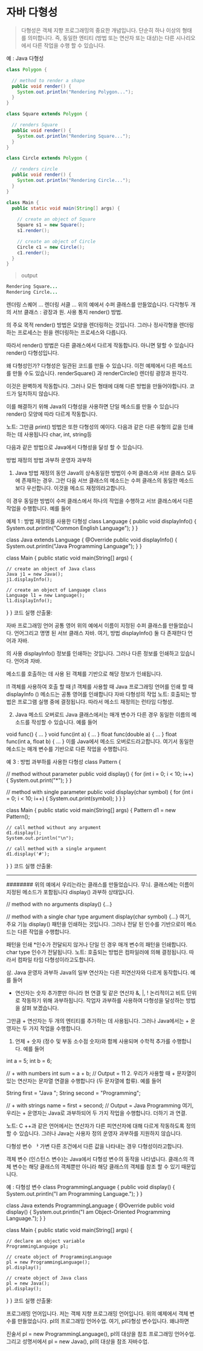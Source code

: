 # 자바 다형성

> 다형성은 객체 지향 프로그래밍의 중요한 개념입니다. 단순히 하나 이상의 형태를 의미합니다.
즉, 동일한 엔티티 (방법 또는 연산자 또는 대상)는 다른 시나리오에서 다른 작업을 수행 할 수 있습니다.

예 : Java 다형성

```java
class Polygon {

  // method to render a shape
  public void render() {
    System.out.println("Rendering Polygon...");
  }
}

class Square extends Polygon {

  // renders Square
  public void render() {
    System.out.println("Rendering Square...");
  }
}

class Circle extends Polygon {

  // renders circle
  public void render() {
    System.out.println("Rendering Circle...");
  }
}

class Main {
  public static void main(String[] args) {
    
    // create an object of Square
    Square s1 = new Square();
    s1.render();

    // create an object of Circle
    Circle c1 = new Circle();
    c1.render();
  }
}
```
> output
```java
Rendering Square...
Rendering Circle...
```

렌더링 스퀘어 ...
렌더링 서클 ...
위의 예에서 수퍼 클래스를 만들었습니다. 다각형두 개의 서브 클래스 : 광장과 원. 사용 통지 render() 방법.

의 주요 목적 render() 방법은 모양을 렌더링하는 것입니다. 그러나 정사각형을 렌더링하는 프로세스는 원을 렌더링하는 프로세스와 다릅니다.

따라서 render() 방법은 다른 클래스에서 다르게 작동합니다. 아니면 말할 수 있습니다 render() 다형성입니다.

왜 다형성인가?
다형성은 일관된 코드를 만들 수 있습니다. 이전 예제에서 다른 메소드를 만들 수도 있습니다. renderSquare() 과 renderCircle() 렌더링 광장과 원각각.

이것은 완벽하게 작동합니다. 그러나 모든 형태에 대해 다른 방법을 만들어야합니다. 코드가 일치하지 않습니다.

이를 해결하기 위해 Java의 다형성을 사용하면 단일 메소드를 만들 수 있습니다 render() 모양에 따라 다르게 작동합니다.

노트: 그만큼 print() 방법은 또한 다형성의 예이다. 다음과 같은 다른 유형의 값을 인쇄하는 데 사용됩니다 char, int, string등

다음과 같은 방법으로 Java에서 다형성을 달성 할 수 있습니다.

방법 재정의
방법 과부하
운영자 과부하
1. Java 방법 재정의
동안 Java의 상속동일한 방법이 수퍼 클래스와 서브 클래스 모두에 존재하는 경우. 그런 다음 서브 클래스의 메소드는 수퍼 클래스의 동일한 메소드보다 우선합니다. 이것을 메소드 재정의라고합니다.

이 경우 동일한 방법이 수퍼 클래스에서 하나의 작업을 수행하고 서브 클래스에서 다른 작업을 수행합니다. 예를 들어

예제 1 : 방법 재정의를 사용한 다형성
class Language {
  public void displayInfo() {
    System.out.println("Common English Language");
  }
}

class Java extends Language {
  @Override
  public void displayInfo() {
    System.out.println("Java Programming Language");
  }
}

class Main {
  public static void main(String[] args) {

    // create an object of Java class
    Java j1 = new Java();
    j1.displayInfo();

    // create an object of Language class
    Language l1 = new Language();
    l1.displayInfo();
  }
}
코드 실행
산출물:

자바 프로그래밍 언어
공통 영어
위의 예에서 이름이 지정된 수퍼 클래스를 만들었습니다. 언어그리고 명명 된 서브 클래스 자바. 여기, 방법 displayInfo() 둘 다 존재한다 언어과 자바.

의 사용 displayInfo() 정보를 인쇄하는 것입니다. 그러나 다른 정보를 인쇄하고 있습니다. 언어과 자바.

메소드를 호출하는 데 사용 된 객체를 기반으로 해당 정보가 인쇄됩니다.

l1 객체를 사용하여 호출 할 때 j1 객체를 사용할 때 Java 프로그래밍 언어를 인쇄 할 때 displayInfo () 메소드는 공통 영어를 인쇄합니다
자바 다형성의 작업
노트: 호출되는 방법은 프로그램 실행 중에 결정됩니다. 따라서 메소드 재정의는 런타임 다형성.

2. Java 메소드 오버로드
Java 클래스에서는 매개 변수가 다른 경우 동일한 이름의 메소드를 작성할 수 있습니다. 예를 들어

void func() { ... }
void func(int a) { ... }
float func(double a) { ... }
float func(int a, float b) { ... }
이를 Java에서 메소드 오버로드라고합니다. 여기서 동일한 메소드는 매개 변수를 기반으로 다른 작업을 수행합니다.

예 3 : 방법 과부하를 사용한 다형성
class Pattern {

  // method without parameter
  public void display() {
    for (int i = 0; i < 10; i++) {
      System.out.print("*");
    }
  }

  // method with single parameter
  public void display(char symbol) {
    for (int i = 0; i < 10; i++) {
      System.out.print(symbol);
    }
  }
}

class Main {
  public static void main(String[] args) {
    Pattern d1 = new Pattern();

    // call method without any argument
    d1.display();
    System.out.println("\n");

    // call method with a single argument
    d1.display('#');
  }
}
코드 실행
산출물:

*********

########
위의 예에서 우리는라는 클래스를 만들었습니다. 무늬. 클래스에는 이름이 지정된 메소드가 포함됩니다 display() 과부하 상태입니다.

// method with no arguments
display() {...}

// method with a single char type argument
display(char symbol) {...}
여기, 주요 기능 display() 패턴을 인쇄하는 것입니다. 그러나 전달 된 인수를 기반으로이 메소드는 다른 작업을 수행합니다.

패턴을 인쇄 *인수가 전달되지 않거나
단일 인 경우 매개 변수의 패턴을 인쇄합니다. char type 인수가 전달됩니다.
노트: 호출되는 방법은 컴파일러에 의해 결정됩니다. 따라서 컴파일 타임 다형성이라고도합니다.

삼. Java 운영자 과부하
Java의 일부 연산자는 다른 피연산자와 다르게 동작합니다. 예를 들어

+ 연산자는 숫자 추가뿐만 아니라 현 연결 및
같은 연산자 &, |, ! 논리적이고 비트 단위로 작동하기 위해 과부하됩니다.
작업자 과부하를 사용하여 다형성을 달성하는 방법을 살펴 보겠습니다.

그만큼 + 연산자는 두 개의 엔티티를 추가하는 데 사용됩니다. 그러나 Java에서는 + 운영자는 두 가지 작업을 수행합니다.

1. 언제 + 숫자 (정수 및 부동 소수점 숫자)와 함께 사용되며 수학적 추가를 수행합니다. 예를 들어

int a = 5;
int b = 6;

// + with numbers
int sum = a + b;  // Output = 11
2. 우리가 사용할 때 + 문자열이있는 연산자는 문자열 연결을 수행합니다 (두 문자열에 합류). 예를 들어

String first = "Java ";
String second = "Programming";

// + with strings
name = first + second;  // Output = Java Programming
여기, 우리는 + 운영자는 Java로 과부하되어 두 가지 작업을 수행합니다. 더하기 과 연결.

노트: C ++과 같은 언어에서는 연산자가 다른 피연산자에 대해 다르게 작동하도록 정의 할 수 있습니다. 그러나 Java는 사용자 정의 운영자 과부하를 지원하지 않습니다.

다형성 변수
ᅡ 가변 다른 조건에서 다른 값을 나타내는 경우 다형성이라고합니다.

객체 변수 (인스턴스 변수)는 Java에서 다형성 변수의 동작을 나타냅니다. 클래스의 객체 변수는 해당 클래스의 객체뿐만 아니라 해당 클래스의 객체를 참조 할 수 있기 때문입니다.

예 : 다형성 변수
class ProgrammingLanguage {
  public void display() {
    System.out.println("I am Programming Language.");
  }
}

class Java extends ProgrammingLanguage {
  @Override
  public void display() {
    System.out.println("I am Object-Oriented Programming Language.");
  }
}

class Main {
  public static void main(String[] args) {

    // declare an object variable
    ProgrammingLanguage pl;

    // create object of ProgrammingLanguage
    pl = new ProgrammingLanguage();
    pl.display();

    // create object of Java class
    pl = new Java();
    pl.display();
  }
}
코드 실행
산출물:

프로그래밍 언어입니다.
저는 객체 지향 프로그래밍 언어입니다.
위의 예제에서 객체 변수를 만들었습니다. pl의 프로그래밍 언어수업. 여기, pl다형성 변수입니다. 왜냐하면

진술서 pl = new ProgrammingLanguage(), pl의 대상을 참조 프로그래밍 언어수업.
그리고 성명서에서 pl = new Java(), pl의 대상을 참조 자바수업.

